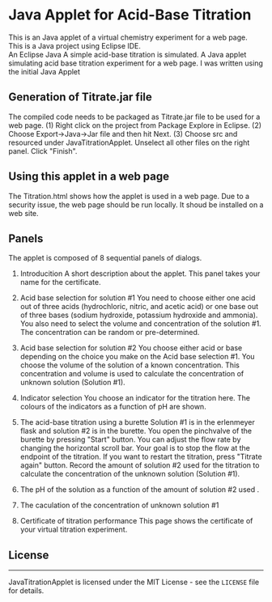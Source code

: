 # Java Applet for Acid-Base Titration
This is an Java applet of a virtual chemistry experiment for a web page.
This is a Java project using Eclipse IDE.  
An Eclipse Java A simple acid-base titration is simulated.
A Java applet simulating acid base titration experiment for a web page.
I was written using the initial Java Applet 

## Generation of Titrate.jar file
The compiled code needs to be packaged as Titrate.jar file to be used for a web page.
(1) Right click on the project from Package Explore in Eclipse. 
(2) Choose Export->Java->Jar file and then hit Next. 
(3) Choose src and resourced under JavaTitrationApplet. Unselect all other files on the right panel. Click "Finish".

## Using this applet in a web page
The Titration.html shows how the applet is used in a web page. Due to a security issue, the web page should be run locally. It shoud be installed on a web site. 

## Panels
The applet is composed of 8 sequential panels of dialogs.
1. Introducition
A short description about the applet. This panel takes your name for the certificate.

2. Acid base selection for solution #1
You need to choose either one acid out of three acids (hydrochloric, nitric, and acetic acid) or one base out of three bases (sodium hydroxide, potassium hydroxide and ammonia). You also need to select the volume and concentration of the solution #1. The concentration can be random or pre-determined.


3. Acid base selection for solution #2
You choose either acid or base depending on the choice you make on the Acid base selection #1. You choose the volume of the solution of a known concentration. This concentration and volume is used to
calculate the concentration of unknown solution (Solution #1).

4. Indicator selection
You choose an indicator for the titration here. The colours of the indicators as a function of pH are shown.
  
5. The acid-base titration using a burette
Solution #1 is in the erlenmeyer flask and solution #2 is in the burette. You open the pinchvalve of the burette by pressing "Start" button. You can adjust the flow rate by changing the horizontal scroll bar. Your goal is to stop the flow at the endpoint of the titration. If you want to restart the titration, press "Titrate again" button. Record the amount of solution #2 used for the titration to calculate the concentration of the unknown solution (Solution #1).

6. The pH of the solution as a function of the amount of solution #2 used
. 

7. The caculation of the concentration of unknown solution #1

8. Certificate of titration performance
This page shows the certificate of your virtual titration experiment.
  
## License
-------
JavaTitrationApplet is licensed under the MIT License - see the `LICENSE` file for details.
